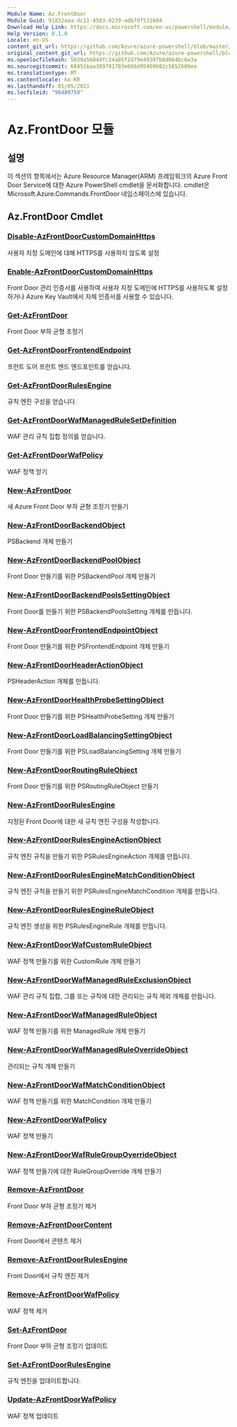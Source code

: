 ```yaml
---
Module Name: Az.FrontDoor
Module Guid: 91832aaa-dc11-4583-8239-adb7df531604
Download Help Link: https://docs.microsoft.com/en-us/powershell/module/az.frontdoor
Help Version: 0.1.0
Locale: en-US
content_git_url: https://github.com/Azure/azure-powershell/blob/master/src/FrontDoor/FrontDoor/help/Az.FrontDoor.md
original_content_git_url: https://github.com/Azure/azure-powershell/blob/master/src/FrontDoor/FrontDoor/help/Az.FrontDoor.md
ms.openlocfilehash: 5039a5684dfc24a05f2d79e49397b8d064bc6a3a
ms.sourcegitcommit: 68451baa389791703e666d95469602c5652609ee
ms.translationtype: MT
ms.contentlocale: ko-KR
ms.lasthandoff: 01/05/2021
ms.locfileid: "98489759"
---
```

# Az.FrontDoor 모듈
## 설명
이 섹션의 항목에서는 Azure Resource Manager(ARM) 프레임워크의 Azure Front Door Service에 대한 Azure PowerShell cmdlet을 문서화합니다. cmdlet은 Microsoft.Azure.Commands.FrontDoor 네임스페이스에 있습니다.

## Az.FrontDoor Cmdlet
### [Disable-AzFrontDoorCustomDomainHttps](Disable-AzFrontDoorCustomDomainHttps.md)
사용자 지정 도메인에 대해 HTTPS를 사용하지 않도록 설정

### [Enable-AzFrontDoorCustomDomainHttps](Enable-AzFrontDoorCustomDomainHttps.md)
Front Door 관리 인증서를 사용하여 사용자 지정 도메인에 HTTPS를 사용하도록 설정하거나 Azure Key Vault에서 자체 인증서를 사용할 수 있습니다.

### [Get-AzFrontDoor](Get-AzFrontDoor.md)
Front Door 부하 균형 조정기

### [Get-AzFrontDoorFrontendEndpoint](Get-AzFrontDoorFrontendEndpoint.md)
프런트 도어 프런트 엔드 엔드포인트를 얻습니다.

### [Get-AzFrontDoorRulesEngine](Get-AzFrontDoorRulesEngine.md)
규칙 엔진 구성을 얻습니다.

### [Get-AzFrontDoorWafManagedRuleSetDefinition](Get-AzFrontDoorWafManagedRuleSetDefinition.md)
WAF 관리 규칙 집합 정의를 얻습니다.

### [Get-AzFrontDoorWafPolicy](Get-AzFrontDoorWafPolicy.md)
WAF 정책 얻기

### [New-AzFrontDoor](New-AzFrontDoor.md)
새 Azure Front Door 부하 균형 조정기 만들기

### [New-AzFrontDoorBackendObject](New-AzFrontDoorBackendObject.md)
PSBackend 개체 만들기

### [New-AzFrontDoorBackendPoolObject](New-AzFrontDoorBackendPoolObject.md)
Front Door 만들기를 위한 PSBackendPool 개체 만들기

### [New-AzFrontDoorBackendPoolsSettingObject](New-AzFrontDoorBackendPoolsSettingObject.md)
Front Door를 만들기 위한 PSBackendPoolsSetting 개체를 만듭니다.

### [New-AzFrontDoorFrontendEndpointObject](New-AzFrontDoorFrontendEndpointObject.md)
Front Door 만들기를 위한 PSFrontendEndpoint 개체 만들기

### [New-AzFrontDoorHeaderActionObject](New-AzFrontDoorHeaderActionObject.md)
PSHeaderAction 개체를 만듭니다.

### [New-AzFrontDoorHealthProbeSettingObject](New-AzFrontDoorHealthProbeSettingObject.md)
Front Door 만들기를 위한 PSHealthProbeSetting 개체 만들기

### [New-AzFrontDoorLoadBalancingSettingObject](New-AzFrontDoorLoadBalancingSettingObject.md)
Front Door 만들기를 위한 PSLoadBalancingSetting 개체 만들기

### [New-AzFrontDoorRoutingRuleObject](New-AzFrontDoorRoutingRuleObject.md)
Front Door 만들기를 위한 PSRoutingRuleObject 만들기

### [New-AzFrontDoorRulesEngine](New-AzFrontDoorRulesEngine.md)
지정된 Front Door에 대한 새 규칙 엔진 구성을 작성합니다. 

### [New-AzFrontDoorRulesEngineActionObject](New-AzFrontDoorRulesEngineActionObject.md)
규칙 엔진 규칙을 만들기 위한 PSRulesEngineAction 개체를 만듭니다.

### [New-AzFrontDoorRulesEngineMatchConditionObject](New-AzFrontDoorRulesEngineMatchConditionObject.md)
규칙 엔진 규칙을 만들기 위한 PSRulesEngineMatchCondition 개체를 만듭니다.

### [New-AzFrontDoorRulesEngineRuleObject](New-AzFrontDoorRulesEngineRuleObject.md)
규칙 엔진 생성을 위한 PSRulesEngineRule 개체를 만듭니다.

### [New-AzFrontDoorWafCustomRuleObject](New-AzFrontDoorWafCustomRuleObject.md)
WAF 정책 만들기를 위한 CustomRule 개체 만들기

### [New-AzFrontDoorWafManagedRuleExclusionObject](New-AzFrontDoorWafManagedRuleExclusionObject.md)
WAF 관리 규칙 집합, 그룹 또는 규칙에 대한 관리되는 규칙 제외 개체를 만듭니다.

### [New-AzFrontDoorWafManagedRuleObject](New-AzFrontDoorWafManagedRuleObject.md)
WAF 정책 만들기를 위한 ManagedRule 개체 만들기

### [New-AzFrontDoorWafManagedRuleOverrideObject](New-AzFrontDoorWafManagedRuleOverrideObject.md)
관리되는 규칙 개체 만들기

### [New-AzFrontDoorWafMatchConditionObject](New-AzFrontDoorWafMatchConditionObject.md)
WAF 정책 만들기를 위한 MatchCondition 개체 만들기

### [New-AzFrontDoorWafPolicy](New-AzFrontDoorWafPolicy.md)
WAF 정책 만들기

### [New-AzFrontDoorWafRuleGroupOverrideObject](New-AzFrontDoorWafRuleGroupOverrideObject.md)
WAF 정책 만들기에 대한 RuleGroupOverride 개체 만들기

### [Remove-AzFrontDoor](Remove-AzFrontDoor.md)
Front Door 부하 균형 조정기 제거

### [Remove-AzFrontDoorContent](Remove-AzFrontDoorContent.md)
Front Door에서 콘텐츠 제거

### [Remove-AzFrontDoorRulesEngine](Remove-AzFrontDoorRulesEngine.md)
Front Door에서 규칙 엔진 제거

### [Remove-AzFrontDoorWafPolicy](Remove-AzFrontDoorWafPolicy.md)
WAF 정책 제거

### [Set-AzFrontDoor](Set-AzFrontDoor.md)
Front Door 부하 균형 조정기 업데이트

### [Set-AzFrontDoorRulesEngine](Set-AzFrontDoorRulesEngine.md)
규칙 엔진을 업데이트합니다.

### [Update-AzFrontDoorWafPolicy](Update-AzFrontDoorWafPolicy.md)
WAF 정책 업데이트

